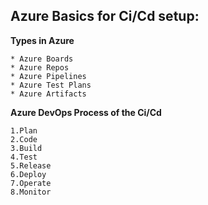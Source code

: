 ## Azure Basics for Ci/Cd setup:

**Types in Azure**
```
* Azure Boards
* Azure Repos
* Azure Pipelines
* Azure Test Plans
* Azure Artifacts
```

**Azure DevOps Process of the Ci/Cd**
```
1.Plan
2.Code
3.Build
4.Test
5.Release
6.Deploy
7.Operate
8.Monitor
```
